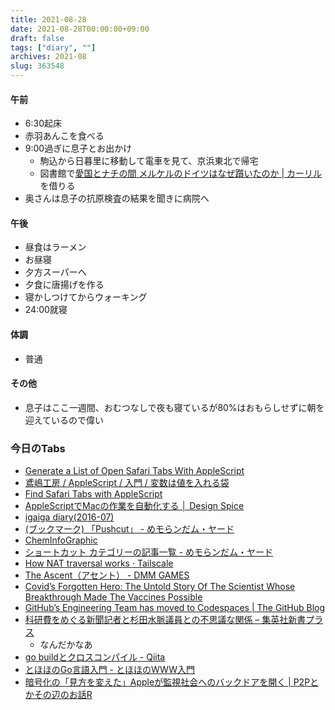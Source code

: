 ```yaml
---
title: 2021-08-28
date: 2021-08-28T00:00:00+09:00
draft: false
tags: ["diary", ""]
archives: 2021-08
slug: 363548
---
```

#### 午前
- 6:30起床
- 赤羽あんこを食べる
- 9:00過ぎに息子とお出かけ
  - 駒込から日暮里に移動して電車を見て、京浜東北で帰宅
  - 図書館で[愛国とナチの間 メルケルのドイツはなぜ躓いたのか | カーリル](https://calil.jp/book/4022517239)を借りる
- 奥さんは息子の抗原検査の結果を聞きに病院へ
#### 午後
- 昼食はラーメン
- お昼寝
- 夕方スーパーへ
- 夕食に唐揚げを作る
- 寝かしつけてからウォーキング
- 24:00就寝
#### 体調
- 普通
#### その他
- 息子はここ一週間、おむつなしで夜も寝ているが80%はおもらしせずに朝を迎えているので偉い
### 今日のTabs
- [Generate a List of Open Safari Tabs With AppleScript](https://computers.tutsplus.com/tutorials/generate-a-list-of-open-safari-tabs-with-applescript--mac-30564)
- [鳶嶋工房 / AppleScript / 入門 / 変数は値を入れる袋](http://tonbi.jp/AppleScript/Introduction/06/)
- [Find Safari Tabs with AppleScript](https://hea-www.harvard.edu/~fine/OSX/safari-tabs.html)
- [AppleScriptでMacの作業を自動化する │ Design Spice](https://design-spice.com/2021/04/21/applescript/)
- [igaiga diary(2016-07)](https://igarashikuniaki.net/diary/201607.html)
- [(ブックマーク) 「Pushcut」 - めモらンだム・ヤード](https://sorashima.hatenablog.com/entry/Pushcut)
- [ChemInfoGraphic](https://cheminfographic.wordpress.com/)
- [ショートカット カテゴリーの記事一覧 - めモらンだム・ヤード](https://sorashima.hatenablog.com/archive/category/%E3%82%B7%E3%83%A7%E3%83%BC%E3%83%88%E3%82%AB%E3%83%83%E3%83%88)
- [How NAT traversal works · Tailscale](https://tailscale.com/blog/how-nat-traversal-works/)
- [The Ascent（アセント） - DMM GAMES](https://the-ascent.games.dmm.com/)
- [Covid’s Forgotten Hero: The Untold Story Of The Scientist Whose Breakthrough Made The Vaccines Possible](https://www.forbes.com/sites/nathanvardi/2021/08/17/covids-forgotten-hero-the-untold-story-of-the-scientist-whose-breakthrough-made-the-vaccines-possible/?sh=4f1baf02354f)
- [GitHub’s Engineering Team has moved to Codespaces | The GitHub Blog](https://github.blog/2021-08-11-githubs-engineering-team-moved-codespaces/)
- [科研費をめぐる新聞記者と杉田水脈議員との不思議な関係 – 集英社新書プラス](https://shinsho-plus.shueisha.co.jp/column/bashing/15079)
  - なんだかなあ
- [go buildとクロスコンパイル - Qiita](https://qiita.com/Utr/items/9469c1611abe8a0a3486)
- [とほほのGo言語入門 - とほほのWWW入門](https://www.tohoho-web.com/ex/golang.html#hello-world)
- [暗号化の「見方を変えた」Appleが監視社会へのバックドアを開く | P2Pとかその辺のお話R](https://p2ptk.org/privacy/3329)
